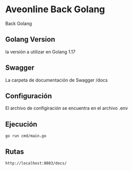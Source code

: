 # Aveonline Back Golang
Back Golang

## Golang Version
la versión a utilizar en Golang 1.17

## Swagger

La carpeta de documentación de Swagger /docs

## Configuración

El archivo de configiración se encuentra en el archivo .env

## Ejecución

```
go run cmd/main.go
```

## Rutas

```
http://localhost:8083/docs/
```
